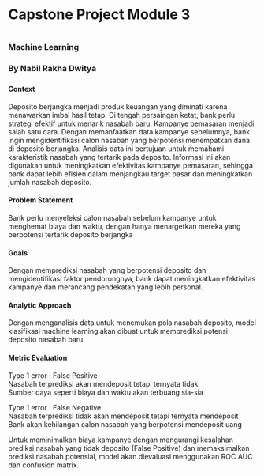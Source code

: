 <h1>Capstone Project Module 3 <h1>
<h3>Machine Learning<h3>
<h3>By Nabil Rakha Dwitya<h3>

<h4> <b> Context </b> </h4>

Deposito berjangka menjadi produk keuangan yang diminati karena menawarkan imbal hasil tetap. Di tengah persaingan ketat, bank perlu strategi efektif untuk menarik nasabah baru. Kampanye pemasaran menjadi salah satu cara. Dengan memanfaatkan data kampanye sebelumnya, bank ingin mengidentifikasi calon nasabah yang berpotensi menempatkan dana di deposito berjangka. Analisis data ini bertujuan untuk memahami karakteristik nasabah yang tertarik pada deposito. Informasi ini akan digunakan untuk meningkatkan efektivitas kampanye pemasaran, sehingga bank dapat lebih efisien dalam menjangkau target pasar dan meningkatkan jumlah nasabah deposito.

<h4> <b> Problem Statement </b> </h4>

Bank perlu menyeleksi calon nasabah sebelum kampanye untuk menghemat biaya dan waktu, dengan hanya menargetkan mereka yang berpotensi tertarik deposito berjangka

<h4> <b> Goals </b> </h4>

Dengan memprediksi nasabah yang berpotensi deposito dan mengidentifikasi faktor pendorongnya, bank dapat meningkatkan efektivitas kampanye dan merancang pendekatan yang lebih personal.

<h4> <b> Analytic Approach </b> </h4>

Dengan menganalisis data untuk menemukan pola nasabah deposito, model klasifikasi machine learning akan dibuat untuk memprediksi potensi deposito nasabah baru

<h4> <b> Metric Evaluation </b> </h4>

Type 1 error : False Positive <br>
Nasabah terprediksi akan mendeposit tetapi ternyata tidak <br>
Sumber daya seperti biaya dan waktu akan terbuang sia-sia

Type 1 error : False Negative <br>
Nasabah terprediksi tidak akan mendeposit tetapi ternyata mendeposit <br>
Bank akan kehilangan calon nasabah yang berpotensi mendeposit uang

Untuk meminimalkan biaya kampanye dengan mengurangi kesalahan prediksi nasabah yang tidak deposito (False Positive) dan memaksimalkan prediksi nasabah potensial, model akan dievaluasi menggunakan ROC AUC dan confusion matrix.
